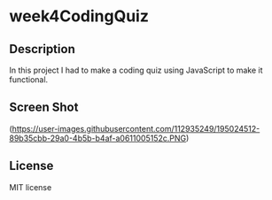 # week4CodingQuiz

## Description

In this project I had to make a coding quiz using JavaScript to make it functional.

## Screen Shot

(https://user-images.githubusercontent.com/112935249/195024512-89b35cbb-29a0-4b5b-b4af-a0611005152c.PNG)

## License

MIT license
